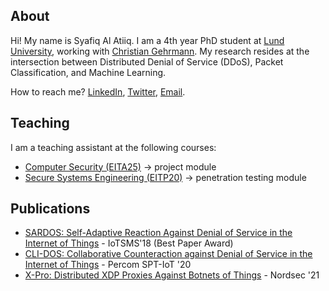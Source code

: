 ## About

Hi! My name is Syafiq Al Atiiq. I am a 4th year PhD student at [Lund University](https://www.lunduniversity.lu.se/), working with [Christian Gehrmann](https://portal.research.lu.se/en/persons/christian-gehrmann). My research resides at the intersection between Distributed Denial of Service (DDoS), Packet Classification, and Machine Learning.

How to reach me? [LinkedIn](https://www.linkedin.com/in/atiiq/), [Twitter](https://twitter.com/0xSYFQ), [Email](mailto:syafiq_al.atiiq@eit.lth.se).

## Teaching

I am a teaching assistant at the following courses:
- [Computer Security (EITA25)](https://kurser.lth.se/kursplaner/21_22%20eng/EITA25.html) -> project module
- [Secure Systems Engineering (EITP20)](https://kurser.lth.se/kursplaner/21_22%20eng/EITP20.html) -> penetration testing module

## Publications

- [SARDOS: Self-Adaptive Reaction Against Denial of Service in the Internet of Things](https://ieeexplore.ieee.org/abstract/document/8554819) - IoTSMS'18 (Best Paper Award)
- [CLI-DOS: Collaborative Counteraction against Denial of Service in the Internet of Things](https://ieeexplore.ieee.org/abstract/document/9156207) - Percom SPT-IoT '20
- [X-Pro: Distributed XDP Proxies Against Botnets of Things](https://link.springer.com/chapter/10.1007/978-3-030-91625-1_4) - Nordsec '21
